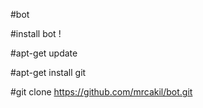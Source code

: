 #bot

#install bot !

#apt-get update

#apt-get install git

#git clone https://github.com/mrcakil/bot.git
